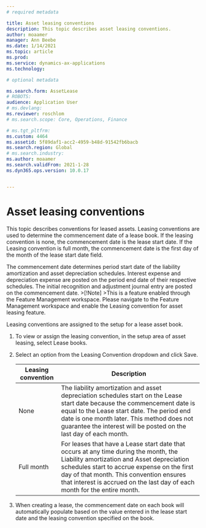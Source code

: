 ```yaml
---
# required metadata

title: Asset leasing conventions 
description: This topic describes asset leasing conventions.
author: moaamer
manager: Ann Beebe
ms.date: 1/14/2021
ms.topic: article
ms.prod: 
ms.service: dynamics-ax-applications
ms.technology: 

# optional metadata

ms.search.form: AssetLease
# ROBOTS: 
audience: Application User
# ms.devlang: 
ms.reviewer: roschlom
# ms.search.scope: Core, Operations, Finance

# ms.tgt_pltfrm: 
ms.custom: 4464
ms.assetid: 5f89daf1-acc2-4959-b48d-91542fb6bacb
ms.search.region: Global
# ms.search.industry: 
ms.author: moaamer
ms.search.validFrom: 2021-1-28
ms.dyn365.ops.version: 10.0.17


---
```


# Asset leasing conventions  

This topic describes conventions for leased assets. Leasing conventions are used to determine the commencement date of a lease book. If the leasing convention is none, the commencement date is the lease start date. If the Leasing convention is full month, the commencement date is the first day of the month of the lease start date field. 

The commencement date determines period start date of the liability amortization and asset depreciation schedules. Interest expense and depreciation expense are posted on the period end date of their respective schedules. The initial recognition and adjustment journal entry are posted on the commencement date. 
    >[!Note] 
	>This is a feature enabled through the Feature Management workspace. Please navigate to the Feature Management workspace and enable the Leasing convention for asset leasing feature. 

Leasing conventions are assigned to the setup for a lease asset book.  

1. To view or assign the leasing convention, in the setup area of asset leasing, select Lease books.  
2. Select an option from the Leasing Convention dropdown and click Save. 

    | Leasing convention | Description |
	| ------------------ | ----------- |
    | None               | The liability amortization and asset depreciation schedules start on the Lease start date because the commencement date is equal to the Lease start date. The period end date is one month later. This method does not guarantee the interest will be posted on the last day of each month. |
	| Full month         | For leases that have a Lease start date that occurs at any time during the month, the Liability amortization and Asset depreciation schedules start to accrue expense on the first day of that month. This convention ensures that interest is accrued on the last day of each month for the entire month. |

3. When creating a lease, the commencement date on each book will automatically populate based on the value entered in the lease start date and the leasing convention specified on the book. 
